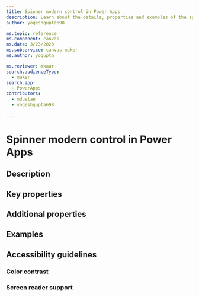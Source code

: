 ```yaml
---
title: Spinner modern control in Power Apps
description: Learn about the details, properties and examples of the spinner modern control in Power Apps.
author: yogeshgupta698

ms.topic: reference
ms.component: canvas
ms.date: 3/23/2023
ms.subservice: canvas-maker
ms.author: yogupta

ms.reviewer: mkaur
search.audienceType: 
  - maker
search.app: 
  - PowerApps
contributors:
  - mduelae
  - yogeshgupta698
  
---
```

# Spinner modern control in Power Apps


## Description


## Key properties


## Additional properties


## Examples



## Accessibility guidelines

### Color contrast


### Screen reader support



